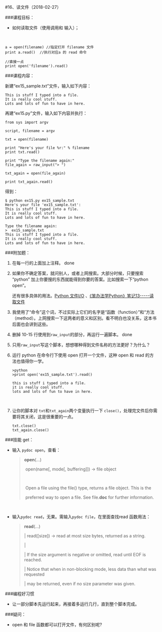#16、读文件（2018-02-27）



###课程目标：

* 如何读取文件（使用调用和 输入）；

  ​

```
a = open(filename) //指定打开 filename 文件
print a.read()  //执行对应a 的 read 命令

//直接一点
print open('filename').read()
```



###课程内容：

新建“ex15_sample.txt”文件，输入如下内容：

```
This is stuff I typed into a file.
It is really cool stuff.
Lots and lots of fun to have in here.
```

再建“ex15.py”文件，输入如下内容并执行：

```
from sys import argv

script, filename = argv

txt = open(filename)

print "Here's your file %r:" % filename
print txt.read()

print "Type the filename again:"
file_again = raw_input("> ")

txt_again = open(file_again)

print txt_again.read()
```

得到：

```
$ python ex15.py ex15_sample.txt
Here's your file 'ex15_sample.txt':
This is stuff I typed into a file.
It is really cool stuff.
Lots and lots of fun to have in here.

Type the filename again:
>  ex15_sample.txt
This is stuff I typed into a file.
It is really cool stuff.
Lots and lots of fun to have in here.
```



###附加题：

1. 在每一行的上面加上注释。
   done
   ​

2. 如果你不确定答案，就问别人，或者上网搜索。大部分时候，只要搜索 “python” 加上你要搜的东西就能得到你要的答案。比如搜索一下“python open”。

   还有很多具体的用法。[Python 文件I/O](http://www.runoob.com/python/python-files-io.html) 、[《笨办法学Python》笔记13-----读取文件](https://www.jianshu.com/p/f823d6cf3f4b)
   ​

3. 我使用了“命令”这个词，不过实际上它们的名字是“函数（function）”和“方法（method）。上网搜索一下这两者的意义和区别。看不明白也没关系，这本书后面也会讲到这些。
   ​

4. 删掉 10-15 行使用到`raw_input`的部分，再运行一遍脚本。
   done
   ​

5. 只用`raw_input`写这个脚本，想想哪种得到文件名称的方法更好？为什么？
   ​

6. 运行 python 在命令行下使用 open 打开一个文件，这种 open 和 read 的方法也值得你一学。

   ```
   >python
   >print open('ex15_sample.txt').read()

   this is stuff i typed into a file.
   it is really cool stuff.
   lots and lots of fun to have in here.
   ```

   ​

7. 让你的脚本对 `txt`和`txt_again`两个变量执行一下 `close()`，处理完文件后你需要将其关闭，这是很重要的一点。

   ```
   txt.close()
   txt_again.close()
   ```



###技能 get：



* 输入 `pydoc open`，查看：

  >**open**(...)
  >
  >​    open(name[, mode[, buffering]]) -> file object
  >
  >​    
  >
  >​    Open a file using the file() type, returns a file object.  This is the
  >
  >​    preferred way to open a file.  See file.__doc__ for further information.

  ​

* 输入`pydoc read`，无果。需输入`pydoc file`，在里面查找read 函数用法：

  >**read**(...)
  >
  > |      read([size]) -> read at most size bytes, returned as a string.
  >
  > |      
  >
  > |      If the size argument is negative or omitted, read until EOF is reached.
  >
  > |      Notice that when in non-blocking mode, less data than what was requested
  >
  > |      may be returned, even if no size parameter was given.



###编程好习惯

* 让一部分脚本先运行起来，再接着多运行几行，直到整个脚本完成。



###疑问：

* open 和 file 函数都可以打开文件，有何区别呢?